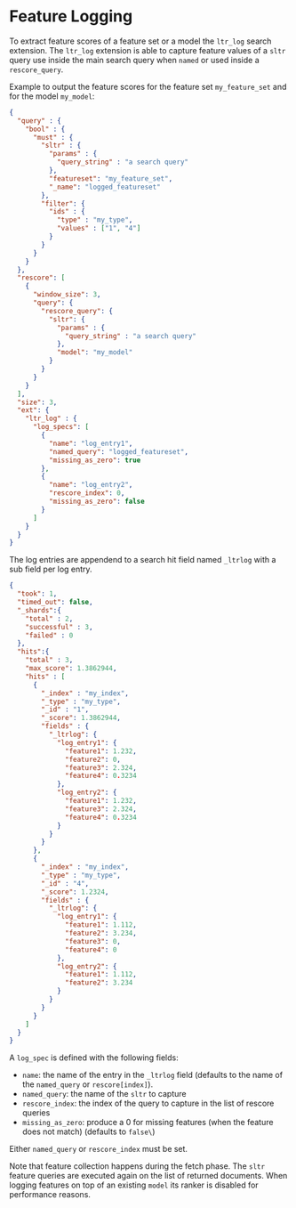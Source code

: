 # Feature Logging

To extract feature scores of a feature set or a model the `ltr_log` search extension.
The `ltr_log` extension is able to capture feature values of a `sltr` query use inside the main search query when
`named` or used inside a `rescore_query`.

Example to output the feature scores for the feature set `my_feature_set` and for the model `my_model`:

```json
{
  "query" : {
    "bool" : {
      "must" : {
        "sltr" : {
          "params" : {
            "query_string" : "a search query"
          },
          "featureset": "my_feature_set",
          "_name": "logged_featureset"
        },
        "filter": {
          "ids" : {
            "type" : "my_type",
            "values" : ["1", "4"]
          }
        }
      }
    }
  },
  "rescore": [
    {
      "window_size": 3,
      "query": {
        "rescore_query": {
          "sltr": {
            "params" : {
              "query_string" : "a search query"
            },
            "model": "my_model"
          }
        }
      }
    }
  ],
  "size": 3,
  "ext": {
    "ltr_log" : {
      "log_specs": [
        {
          "name": "log_entry1",
          "named_query": "logged_featureset",
          "missing_as_zero": true
        },
        {
          "name": "log_entry2",
          "rescore_index": 0,
          "missing_as_zero": false
        }
      ]
    }
  }
}
```

The log entries are appendend to a search hit field named `_ltrlog` with a sub field per log entry.

```json
{
  "took": 1,
  "timed_out": false,
  "_shards":{
    "total" : 2,
    "successful" : 3,
    "failed" : 0
  },
  "hits":{
    "total" : 3,
    "max_score": 1.3862944,
    "hits" : [
      {
        "_index" : "my_index",
        "_type" : "my_type",
        "_id" : "1",
        "_score": 1.3862944,
        "fields" : {
          "_ltrlog": {
            "log_entry1": {
              "feature1": 1.232,
              "feature2": 0,
              "feature3": 2.324,
              "feature4": 0.3234
            },
            "log_entry2": {
              "feature1": 1.232,
              "feature3": 2.324,
              "feature4": 0.3234
            }
          }
        }
      },
      {
        "_index" : "my_index",
        "_type" : "my_type",
        "_id" : "4",
        "_score": 1.2324,
        "fields" : {
          "_ltrlog": {
            "log_entry1": {
              "feature1": 1.112,
              "feature2": 3.234,
              "feature3": 0,
              "feature4": 0
            },
            "log_entry2": {
              "feature1": 1.112,
              "feature2": 3.234
            }
          }
        }
      }
    ]
  }
}

```

A `log_spec` is defined with the following fields:
- `name`: the name of the entry in the `_ltrlog` field (defaults to the name of the `named_query` or `rescore[index]`).
- `named_query`: the name of the `sltr` to capture
- `rescore_index`: the index of the query to capture in the list of rescore queries
- `missing_as_zero`: produce a 0 for missing features (when the feature does not match) (defaults to `false\`)

Either `named_query` or `rescore_index` must be set.

Note that feature collection happens during the fetch phase. The `sltr` feature queries are executed again on the list
of returned documents. When logging features on top of an existing `model` its ranker is disabled for performance
reasons.
